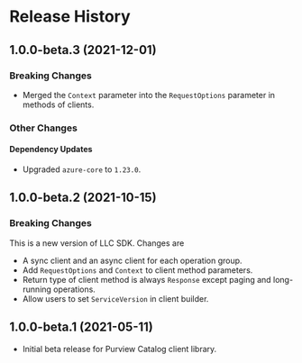 # Release History

## 1.0.0-beta.3 (2021-12-01)

### Breaking Changes

- Merged the `Context` parameter into the `RequestOptions` parameter in methods of clients.

### Other Changes

#### Dependency Updates

- Upgraded `azure-core` to `1.23.0`.

## 1.0.0-beta.2 (2021-10-15)

### Breaking Changes

This is a new version of LLC SDK. Changes are

- A sync client and an async client for each operation group.
- Add `RequestOptions` and `Context` to client method parameters.
- Return type of client method is always `Response` except paging and long-running operations.
- Allow users to set `ServiceVersion` in client builder.

## 1.0.0-beta.1 (2021-05-11)

- Initial beta release for Purview Catalog client library.
